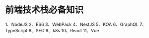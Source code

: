 # 前端技术栈必备知识

1、NodeJS
2、ES6
3、WebPack
4、NestJS
5、KOA
6、GraphQL
7、TypeScript
8、SEO
9、k8s
10、React
11、Vue


